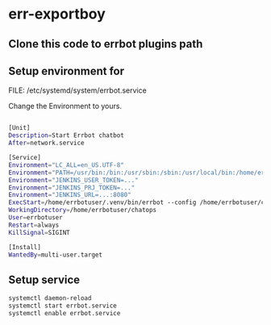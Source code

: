 # err-exportboy

## Clone this code to errbot plugins path


## Setup environment for 

FILE: /etc/systemd/system/errbot.service

Change the Environment to yours.

```bash

[Unit]
Description=Start Errbot chatbot
After=network.service

[Service]
Environment="LC_ALL=en_US.UTF-8"
Environment="PATH=/usr/bin:/bin:/usr/sbin:/sbin:/usr/local/bin:/home/errbotuser/.venv/bin"
Environment="JENKINS_USER_TOKEN=..."
Environment="JENKINS_PRJ_TOKEN=..."
Environment="JENKINS_URL=...:8080"
ExecStart=/home/errbotuser/.venv/bin/errbot --config /home/errbotuser/chatops/config.py
WorkingDirectory=/home/errbotuser/chatops
User=errbotuser
Restart=always
KillSignal=SIGINT

[Install]
WantedBy=multi-user.target

```

## Setup service

```bash
systemctl daemon-reload
systemctl start errbot.service
systemctl enable errbot.service
```